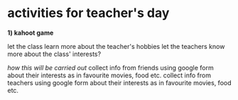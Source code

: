# activities for teacher's day
**1) kahoot game**

let the class learn more about the teacher's hobbies
let the teachers know more about the class' interests?

_how this will be carried out_
collect info from friends using google form about their interests as in favourite movies, food etc.
collect info from teachers using google form about their interests as in favourite movies, food etc.

